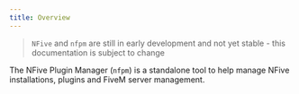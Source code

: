```yaml
---
title: Overview
---
```


> `NFive` and `nfpm` are still in early development and not yet stable - this documentation is subject to change

The NFive Plugin Manager (`nfpm`) is a standalone tool to help manage NFive installations, plugins and FiveM server management.
